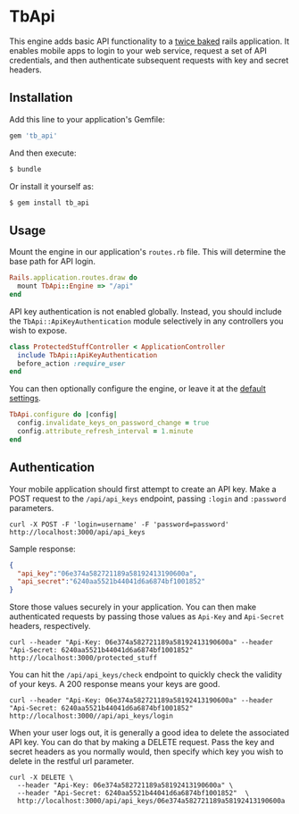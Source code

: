 # TbApi

This engine adds basic API functionality to a [twice baked](https://bitbucket.org/moser-inc/tb_core) rails application. It enables mobile apps to login to your web service, request a set of API credentials, and then authenticate subsequent requests with key and secret headers.

## Installation

Add this line to your application's Gemfile:

```ruby
gem 'tb_api'
```

And then execute:
```bash
$ bundle
```

Or install it yourself as:
```bash
$ gem install tb_api
```

## Usage

Mount the engine in our application's `routes.rb` file. This will determine the base path for API login.

```ruby
Rails.application.routes.draw do
  mount TbApi::Engine => "/api"
end
```

API key authentication is not enabled globally. Instead, you should include the `TbApi::ApiKeyAuthentication` module selectively in any controllers you wish to expose.

```ruby
class ProtectedStuffController < ApplicationController
  include TbApi::ApiKeyAuthentication
  before_action :require_user
end
```

You can then optionally configure the engine, or leave it at the [default settings](lib/tb_api/configuration.rb).

```ruby
TbApi.configure do |config|
  config.invalidate_keys_on_password_change = true
  config.attribute_refresh_interval = 1.minute
end
```

## Authentication

Your mobile application should first attempt to create an API key. Make a POST request to the `/api/api_keys` endpoint, passing `:login` and `:password` parameters.

```
curl -X POST -F 'login=username' -F 'password=password' http://localhost:3000/api/api_keys
```

Sample response:

```json
{
  "api_key":"06e374a582721189a58192413190600a",
  "api_secret":"6240aa5521b44041d6a6874bf1001852"
}
```

Store those values securely in your application. You can then make authenticated requests by passing those values as `Api-Key` and `Api-Secret` headers, respectively.

```
curl --header "Api-Key: 06e374a582721189a58192413190600a" --header "Api-Secret: 6240aa5521b44041d6a6874bf1001852"  http://localhost:3000/protected_stuff
```

You can hit the `/api/api_keys/check` endpoint to quickly check the validity of your keys. A 200 response means your keys are good.

```
curl --header "Api-Key: 06e374a582721189a58192413190600a" --header "Api-Secret: 6240aa5521b44041d6a6874bf1001852"  http://localhost:3000//api/api_keys/login
```

When your user logs out, it is generally a good idea to delete the associated API key. You can do that by making a DELETE request. Pass the key and secret headers as you normally would, then specify which key you wish to delete in the restful url parameter.

```
curl -X DELETE \
  --header "Api-Key: 06e374a582721189a58192413190600a" \
  --header "Api-Secret: 6240aa5521b44041d6a6874bf1001852"  \
  http://localhost:3000/api/api_keys/06e374a582721189a58192413190600a
```
